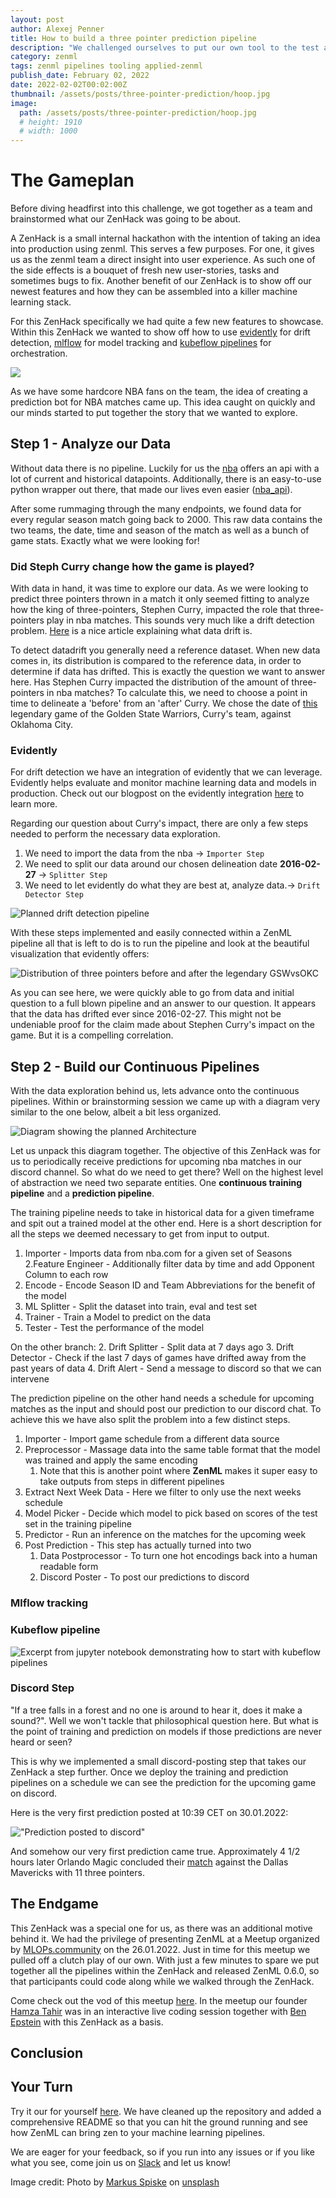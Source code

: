 ```yaml
---
layout: post 
author: Alexej Penner 
title: How to build a three pointer prediction pipeline 
description: "We challenged ourselves to put our own tool to the test and set up a few pipelines to answer two questions: Did Steph Curry change the game? And how many three pointers will be in the next NBA Game?"
category: zenml 
tags: zenml pipelines tooling applied-zenml  
publish_date: February 02, 2022 
date: 2022-02-02T00:02:00Z 
thumbnail: /assets/posts/three-pointer-prediction/hoop.jpg 
image:
  path: /assets/posts/three-pointer-prediction/hoop.jpg
  # height: 1910
  # width: 1000
---
```



# The Gameplan

Before diving headfirst into this challenge, we got together as a team and brainstormed what our ZenHack was going to
be about.

A ZenHack is a small internal hackathon with the intention of taking an idea into production using zenml. 
This serves a few purposes. 
For one, it gives us as the zenml team a direct insight into user experience. As such one of
the side effects is a bouquet of fresh new user-stories, tasks and sometimes bugs to fix. 
Another benefit of our ZenHack is to show off our newest features and how they can be assembled into a killer
machine learning stack. 

For this ZenHack specifically we had quite a few new features to showcase. Within this 
ZenHack we wanted to show off how to use [evidently](https://evidentlyai.com/) for drift detection, 
[mlflow](https://mlflow.org/) for model tracking and [kubeflow pipelines](https://www.kubeflow.org/) for 
orchestration. 

![](../assets/posts/three-pointer-prediction/evidently+mlflow+discord+kubeflow.png)

As we have some hardcore NBA fans on the team, the idea of creating a prediction bot for NBA matches came up. This idea
caught on quickly and our minds started to put together the story that we wanted to explore.

## Step 1 - Analyze our Data

Without data there is no pipeline. Luckily for us the [nba](www.nba.com) offers an api with a lot of current and
historical datapoints. Additionally, there is an easy-to-use python wrapper out there, that made our lives even easier
([nba_api](https://readthedocs.org/projects/nba-api/)).  

After some rummaging through the many endpoints, we found data for every regular season match going back to 2000. 
This raw data contains the two teams, the date, time and season of the match as well as a bunch of 
game stats. Exactly what we were looking for!

### Did Steph Curry change how the game is played?

With data in hand, it was time to explore our data. As we were looking to predict three pointers thrown in a match it 
only seemed fitting to analyze how the king of three-pointers, Stephen Curry, impacted the role that three-pointers play
in nba matches. This sounds very much like a drift detection problem. 
[Here](https://medium.com/data-from-the-trenches/a-primer-on-data-drift-18789ef252a6) is a nice article explaining what
data drift is. 

To detect datadrift you generally need a reference dataset. When new data comes in, its distribution is compared to the 
reference data, in order to determine if data has drifted.
This is exactly the question we want to answer here. Has Stephen Curry impacted the distribution of the amount of 
three-pointers in nba matches? To calculate this, we need to choose a point in time to delineate a 'before' from an
'after' Curry. We chose the date of [this](https://www.youtube.com/watch?v=GEMVGHoenXM) legendary game of
the Golden State Warriors, Curry's team, against Oklahoma City. 


### Evidently 

For drift detection we have an integration of evidently that we can leverage. Evidently helps evaluate and monitor 
machine learning data and models in production. Check out our blogpost on the evidently integration 
[here](https://blog.zenml.io/zenml-loves-evidently/) to learn more.

Regarding our question about Curry's impact, there are only a few steps needed to perform the necessary data 
exploration.

1. We need to import the data from the nba -> `Importer Step`
2. We need to split our data around our chosen delineation date __2016-02-27__ -> `Splitter Step`
3. We need to let evidently do what they are best at, analyze data.-> `Drift Detector Step`

![](../assets/posts/three-pointer-prediction/DriftDetectionPipeline.png "Planned drift detection pipeline")

With these steps implemented and easily connected within a ZenML pipeline all that is left to do is to run the 
pipeline and look at the beautiful visualization that evidently offers:

![](../assets/posts/three-pointer-prediction/currys_drift.png "Distribution of three pointers before and after the legendary GSWvsOKC")

As you can see here, we were quickly able to go from data and initial question to a full blown pipeline and an answer to
our question. It appears that the data has drifted ever since 2016-02-27. This might not be undeniable proof for the 
claim made about Stephen Curry's impact on the game. But it is a compelling correlation.


## Step 2 - Build our Continuous Pipelines 

With the data exploration behind us, lets advance onto the continuous pipelines. Within or brainstorming session we
came up with a diagram very similar to the one below, albeit a bit less organized. 

![](../assets/posts/three-pointer-prediction/Training_and_Inference_Pipeline.png "Diagram showing the planned Architecture")

Let us unpack this diagram together. The objective of this ZenHack was for us to periodically receive predictions for 
upcoming nba matches in our discord channel. So what do we need to get there? Well on the highest level of abstraction
we need two separate entities. One **continuous training pipeline** and a **prediction pipeline**.

The training pipeline needs to take in historical data for a given timeframe and spit out a trained model at the other 
end. Here is a short description for all the steps we deemed necessary to get from input to output.

1. Importer - Imports data from nba.com for a given set of Seasons
2.Feature Engineer - Additionally filter data by time and add Opponent Column to each row
3. Encode - Encode Season ID and Team Abbreviations for the benefit of the model
4. ML Splitter - Split the dataset into train, eval and test set
5. Trainer - Train a Model to predict on the data
6. Tester - Test the performance of the model

On the other branch:
2. Drift Splitter - Split data at 7 days ago
3. Drift Detector - Check if the last 7 days of games have drifted away from the past years of data
4. Drift  Alert - Send a message to discord so that we can intervene

The prediction pipeline on the other hand needs a schedule for upcoming matches as the input and should
post our prediction to our discord chat. To achieve this we have also split the problem into a few distinct steps.
1. Importer - Import game schedule from a different data source
2. Preprocessor - Massage data into the same table format that the model was trained and apply the same encoding
   1. Note that this is another point where **ZenML** makes it super easy to take outputs from steps in different
   pipelines
3. Extract Next Week Data - Here we filter to only use the next weeks schedule
4. Model Picker - Decide which model to pick based on scores of the test set in the training pipeline
5. Predictor - Run an inference on the matches for the upcoming week
6. Post Prediction - This step has actually turned into two
   1. Data Postprocessor - To turn one hot encodings back into a human readable form
   2. Discord Poster - To post our predictions to discord

### Mlflow tracking


### Kubeflow pipeline

![](../assets/posts/three-pointer-prediction/kubeflowstack.png "Excerpt from jupyter notebook demonstrating
how to start with kubeflow pipelines")


### Discord Step

"If a tree falls in a forest and no one is around to hear it, does it make a sound?". Well we won't tackle that 
philosophical question here. But what is the point of training and prediction on models if those predictions
are never heard or seen?

This is why we implemented a small discord-posting step that takes our ZenHack a step further. Once we deploy the 
training and prediction pipelines on a schedule we can see the prediction for the upcoming game on discord.

Here is the very first prediction posted at 10:39 CET on 30.01.2022:

!["Prediction posted to discord"](../assets/posts/three-pointer-prediction/Prediction.png)

And somehow our very first prediction came true. Approximately 4 1/2 hours later Orlando Magic concluded their 
[match](https://statsdmz.nba.com/pdfs/20220130/20220130_DALORL_book.pdf) against the Dallas Mavericks with 11 
three pointers.


## The Endgame

This ZenHack was a special one for us, as there was an additional motive behind it. We had the privilege of presenting 
ZenML at a Meetup organized by [MLOPs.community](https://mlops.community/) on the 26.01.2022. Just in time for this 
meetup we pulled off a clutch play of our own. With just a few minutes to spare we put together all the pipelines 
within the ZenHack and released ZenML 0.6.0, so that participants could code along while we walked through the ZenHack.

Come check out the vod of this meetup [here](). In the meetup our founder 
[Hamza Tahir](https://www.linkedin.com/in/hamzatahirofficial/) was in an interactive live coding session together with
[Ben Epstein](https://www.linkedin.com/in/ben-epstein/) with this ZenHack as a basis.

## Conclusion





## Your Turn

Try it our for yourself [here](https://github.com/zenml-io/nba-ml-pipeline). We have cleaned up the repository and added
a comprehensive README so that you can hit the ground running and see how ZenML can bring zen to your machine learning
pipelines.

We are eager for your feedback, so if you run into any issues or if you like what you see, come join us on
[Slack](https://zenml.io/slack-invite/) and let us know!


Image credit: Photo by [Markus Spiske](https://unsplash.com/@markusspiske) on [unsplash](https://unsplash.com)
